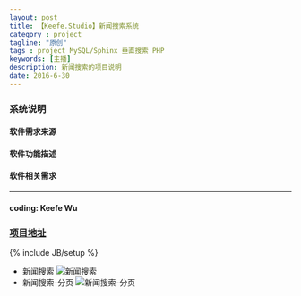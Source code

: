 ```yaml
---
layout: post
title: 【Keefe.Studio】新闻搜索系统
category : project
tagline: "原创"
tags : project MySQL/Sphinx 垂直搜索 PHP
keywords: [主播]
description: 新闻搜索的项目说明
date: 2016-6-30
---
```

### 系统说明
#### 软件需求来源

#### 软件功能描述

#### 软件相关需求


***
#### coding: Keefe Wu
### [项目地址](http://www.wuqifu.cn/www_show/getnews/)

{% include JB/setup %}

- 新闻搜索 ![新闻搜索]({{BLOG_IMG}}news_search.png)
- 新闻搜索-分页 ![新闻搜索-分页]({{BLOG_IMG}}news_search_2.png)
